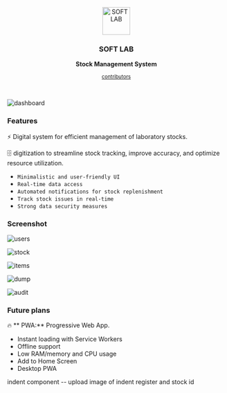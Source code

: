 <div align="center">
  <a href="https://hoppscotch.io">
    <img
      src="https://github.com/Shibin-Abraham/softlab/assets/102577783/441cfaf8-1e86-4d6d-9165-7f81031151d3"
      alt="SOFT LAB"
      height="64"
    />
  </a>
  <h3>
    <b>
      SOFT LAB
    </b>
  </h3>
  <b>
    Stock Management System
  </b>
  <p>
  <p>
    <sub>
      <a href="https://github.com/Shibin-Abraham/softlab/graphs/contributors">
        contributors
      </a>
    </sub>
  </p>
  <br />
</div>


![dashboard](https://github.com/Shibin-Abraham/softlab/assets/102577783/d8a6fec1-260a-489a-9009-86c0d9761136)

### **Features**

⚡️ Digital system for efficient management of laboratory stocks.

🗄️ digitization to streamline stock tracking, improve accuracy, and optimize resource utilization.

- `Minimalistic and user-friendly UI`
- `Real-time data access`
- `Automated notifications for stock replenishment`
- `Track stock issues in real-time`
- `Strong data security measures`

### **Screenshot**

![users](https://github.com/Shibin-Abraham/softlab/assets/102577783/5c91cd59-6f9f-41c8-9add-7f7d00c66e93)

![stock](https://github.com/Shibin-Abraham/softlab/assets/102577783/e939d520-8ac5-49a4-9b1e-3757e6855918)

![items](https://github.com/Shibin-Abraham/softlab/assets/102577783/9e753c39-abbd-4a82-8913-dfbc59022998)

![dump](https://github.com/Shibin-Abraham/softlab/assets/102577783/3b3ff865-6e8a-4516-8cb9-fbd037fdc694)

![audit](https://github.com/Shibin-Abraham/softlab/assets/102577783/a2b9f390-1af1-49da-9872-563af14eb188)

### **Future plans**

🔥 ** PWA:** Progressive Web App.

- Instant loading with Service Workers
- Offline support
- Low RAM/memory and CPU usage
- Add to Home Screen
- Desktop PWA

indent component -- upload image of indent register and stock id

